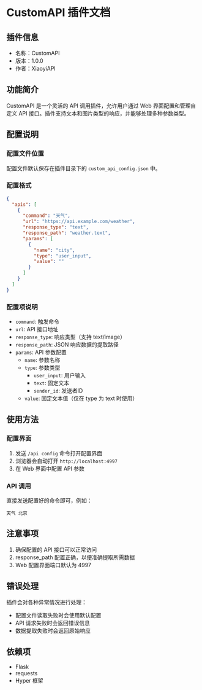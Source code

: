 # CustomAPI 插件文档

## 插件信息
- 名称：CustomAPI
- 版本：1.0.0
- 作者：XiaoyiAPI

## 功能简介
CustomAPI 是一个灵活的 API 调用插件，允许用户通过 Web 界面配置和管理自定义 API 接口。插件支持文本和图片类型的响应，并能够处理多种参数类型。

## 配置说明
### 配置文件位置
配置文件默认保存在插件目录下的 `custom_api_config.json` 中。

### 配置格式
```json
{
  "apis": [
    {
      "command": "天气",
      "url": "https://api.example.com/weather",
      "response_type": "text",
      "response_path": "weather.text",
      "params": [
        {
          "name": "city",
          "type": "user_input",
          "value": ""
        }
      ]
    }
  ]
}
```

### 配置项说明
- `command`: 触发命令
- `url`: API 接口地址
- `response_type`: 响应类型（支持 text/image）
- `response_path`: JSON 响应数据的提取路径
- `params`: API 参数配置
  - `name`: 参数名称
  - `type`: 参数类型
    - `user_input`: 用户输入
    - `text`: 固定文本
    - `sender_id`: 发送者ID
  - `value`: 固定文本值（仅在 type 为 text 时使用）

## 使用方法
### 配置界面
1. 发送 `/api config` 命令打开配置界面
2. 浏览器会自动打开 `http://localhost:4997`
3. 在 Web 界面中配置 API 参数

### API 调用
直接发送配置好的命令即可，例如：
```
天气 北京
```

## 注意事项
1. 确保配置的 API 接口可以正常访问
2. response_path 配置正确，以便准确提取所需数据
3. Web 配置界面端口默认为 4997

## 错误处理
插件会对各种异常情况进行处理：
- 配置文件读取失败时会使用默认配置
- API 请求失败时会返回错误信息
- 数据提取失败时会返回原始响应

## 依赖项
- Flask
- requests
- Hyper 框架